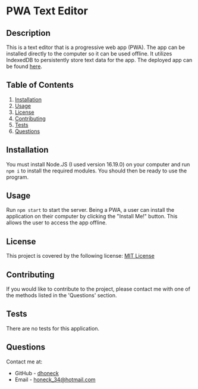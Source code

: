 # PWA Text Editor

## Description
This is a text editor that is a progressive web app (PWA). The app can be installed directly to the computer so it can be used offline. It utilizes IndexedDB to persistently store text data for the app. The deployed app can be found [here](https://dh-text-editor.herokuapp.com/).  

## Table of Contents
1. [Installation](#installation)
2. [Usage](#usage)
3. [License](#license)
4. [Contributing](#contributing)
5. [Tests](#tests)
6. [Questions](#questions)

## Installation
You must install Node.JS (I used version 16.19.0) on your computer and run `npm i` to install the required modules. You should then be ready to use the program.

## Usage
Run `npm start` to start the server. Being a PWA, a user can install the application on their computer by clicking the "Install Me!" button. This allows the user to access the app offline.

## License
This project is covered by the following license: [MIT License](https://opensource.org/licenses/MIT)

## Contributing
If you would like to contribute to the project, please contact me with one of the methods listed in the 'Questions' section.

## Tests
There are no tests for this application.

## Questions
Contact me at:
* GitHub - [dhoneck](https://github.com/dhoneck)
* Email - honeck_34@hotmail.com